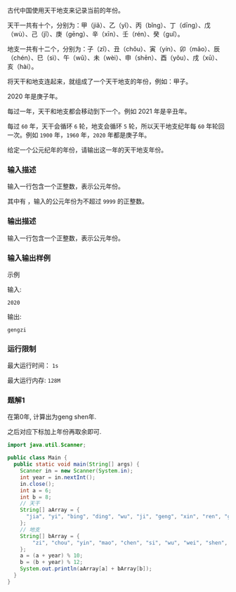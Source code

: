 古代中国使用天干地支来记录当前的年份。

天干一共有十个，分别为：甲（jiǎ）、乙（yǐ）、丙（bǐng）、丁（dīng）、戊（wù）、己（jǐ）、庚（gēng）、辛（xīn）、壬（rén）、癸（guǐ）。

地支一共有十二个，分别为：子（zǐ）、丑（chǒu）、寅（yín）、卯（mǎo）、辰（chén）、巳（sì）、午（wǔ）、未（wèi）、申（shēn）、酉（yǒu）、戌（xū）、 亥（hài）。

将天干和地支连起来，就组成了一个天干地支的年份，例如：甲子。

2020 年是庚子年。

每过一年，天干和地支都会移动到下一个。例如 2021 年是辛丑年。

每过 `60` 年，天干会循环 `6` 轮，地支会循环 `5` 轮，所以天干地支纪年每 `60` 年轮回一次。例如 `1900` 年，`1960` 年，`2020` 年都是庚子年。

给定一个公元纪年的年份，请输出这一年的天干地支年份。

### 输入描述

输入一行包含一个正整数，表示公元年份。

其中有 ，输入的公元年份为不超过 `9999` 的正整数。

### 输出描述

输入一行包含一个正整数，表示公元年份。

### 输入输出样例

示例

输入:

```
2020
```

输出:
```
gengzi
```

### 运行限制

最大运行时间： `1s`

最大运行内存: `128M`

### 题解1

在第0年, 计算出为geng shen年.

之后对应下标加上年份再取余即可.

``` java
import java.util.Scanner;

public class Main {
  public static void main(String[] args) {
    Scanner in = new Scanner(System.in);
    int year = in.nextInt();
    in.close();
    int a = 6;
    int b = 8;
    // 天干
    String[] aArray = {
      "jia", "yi", "bing", "ding", "wu", "ji", "geng", "xin", "ren", "gui"
    };
    // 地支
    String[] bArray = {
        "zi", "chou", "yin", "mao", "chen", "si", "wu", "wei", "shen", "you", "xu", "hai"
    };
    a = (a + year) % 10;
    b = (b + year) % 12;
    System.out.println(aArray[a] + bArray[b]);
  }
}
```